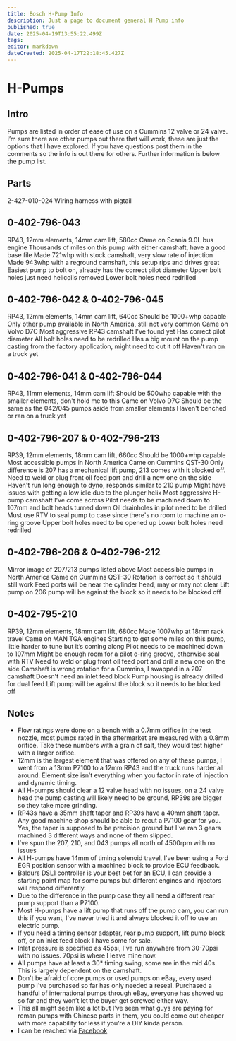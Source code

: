 ```yaml
---
title: Bosch H-Pump Info
description: Just a page to document general H Pump info
published: true
date: 2025-04-19T13:55:22.499Z
tags: 
editor: markdown
dateCreated: 2025-04-17T22:18:45.427Z
---
```


# H-Pumps
## Intro
Pumps are listed in order of ease of use on a Cummins 12 valve or 24 valve. I’m sure there are other pumps out there that will work, these are just the options that I have explored. If you have questions post them in the comments so the info is out there for others. Further information is below the pump list.

## Parts
2-427-010-024 Wiring harness with pigtail

## 0-402-796-043
RP43, 12mm elements, 14mm cam lift, 580cc
Came on Scania 9.0L bus engine
Thousands of miles on this pump with either camshaft, have a good base file
Made 721whp with stock camshaft, very slow rate of injection
Made 943whp with a reground camshaft, this setup rips and drives great
Easiest pump to bolt on, already has the correct pilot diameter
Upper bolt holes just need helicoils removed
Lower bolt holes need redrilled

## 0-402-796-042 & 0-402-796-045
RP43, 12mm elements, 14mm cam lift, 640cc
Should be 1000+whp capable
Only other pump available in North America, still not very common
Came on Volvo D7C
Most aggressive RP43 camshaft I've found yet
Has correct pilot diameter
All bolt holes need to be redrilled
Has a big mount on the pump casting from the factory application, might need to cut it off
Haven't ran on a truck yet

## 0-402-796-041 & 0-402-796-044
RP43, 11mm elements, 14mm cam lift
Should be 500whp capable with the smaller elements, don't hold me to this
Came on Volvo D7C
Should be the same as the 042/045 pumps aside from smaller elements
Haven't benched or ran on a truck yet

## 0-402-796-207 & 0-402-796-213
RP39, 12mm elements, 18mm cam lift, 660cc
Should be 1000+whp capable
Most accessible pumps in North America
Came on Cummins QST-30
Only difference is 207 has a mechanical lift pump, 213 comes with it blocked off.
Need to weld or plug front oil feed port and drill a new one on the side
Haven't run long enough to dyno, responds similar to 210 pump
Might have issues with getting a low idle due to the plunger helix
Most aggressive H-pump camshaft I've come across
Pilot needs to be machined down to 107mm and bolt heads turned down
Oil drainholes in pilot need to be drilled
Must use RTV to seal pump to case since there's no room to machine an o-ring groove
Upper bolt holes need to be opened up
Lower bolt holes need redrilled

## 0-402-796-206 & 0-402-796-212
Mirror image of 207/213 pumps listed above
Most accessible pumps in North America
Came on Cummins QST-30
Rotation is correct so it should still work
Feed ports will be near the cylinder head, may or may not clear
Lift pump on 206 pump will be against the block so it needs to be blocked off

## 0-402-795-210
RP39, 12mm elements, 18mm cam lift, 680cc
Made 1007whp at 18mm rack travel
Came on MAN TGA engines
Starting to get some miles on this pump, little harder to tune but it’s coming along
Pilot needs to be machined down to 107mm
Might be enough room for a pilot o-ring groove, otherwise seal with RTV
Need to weld or plug front oil feed port and drill a new one on the side
Camshaft is wrong rotation for a Cummins, I swapped in a 207 camshaft
Doesn't need an inlet feed block
Pump housing is already drilled for dual feed
Lift pump will be against the block so it needs to be blocked off

## Notes
- Flow ratings were done on a bench with a 0.7mm orifice in the test nozzle, most pumps rated in the aftermarket are measured with a 0.8mm orifice. Take these numbers with a grain of salt, they would test higher with a larger orifice.
- 12mm is the largest element that was offered on any of these pumps, I went from a 13mm P7100 to a 12mm RP43 and the truck runs harder all around. Element size isn’t everything when you factor in rate of injection and dynamic timing.
- All H-pumps should clear a 12 valve head with no issues, on a 24 valve head the pump casting will likely need to be ground, RP39s are bigger so they take more grinding.
- RP43s have a 35mm shaft taper and RP39s have a 40mm shaft taper. Any good machine shop should be able to recut a P7100 gear for you. Yes, the taper is supposed to be precision ground but I've ran 3 gears machined 3 different ways and none of them slipped.
- I’ve spun the 207, 210, and 043 pumps all north of 4500rpm with no issues
- All H-pumps have 14mm of timing solenoid travel, I've been using a Ford EGR position sensor with a machined block to provide ECU feedback.
- Baldurs DSL1 controller is your best bet for an ECU, I can provide a starting point map for some pumps but different engines and injectors will respond differently.
- Due to the difference in the pump case they all need a different rear pump support than a P7100.
- Most H-pumps have a lift pump that runs off the pump cam, you can run this if you want, I've never tried it and always blocked it off to use an electric pump.
- If you need a timing sensor adapter, rear pump support, lift pump block off, or an inlet feed block I have some for sale.
- Inlet pressure is specified as 45psi, I've run anywhere from 30-70psi with no issues. 70psi is where I leave mine now.
- All pumps have at least a 30* timing swing, some are in the mid 40s. This is largely dependent on the camshaft.
- Don't be afraid of core pumps or used pumps on eBay, every used pump I've purchased so far has only needed a reseal. Purchased a handful of international pumps through eBay, everyone has showed up so far and they won’t let the buyer get screwed either way.
- This all might seem like a lot but I’ve seen what guys are paying for reman pumps with Chinese parts in them, you could come out cheaper with more capability for less if you’re a DIY kinda person.
- I can be reached via [Facebook](https://www.facebook.com/barberautomotivesolutions/about)

